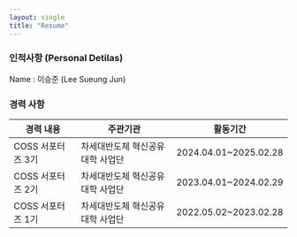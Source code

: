 ```yaml
---
layout: single
title: "Resume"
---
```


### 인적사항 (Personal Detilas)

Name : 이승준 (Lee Sueung Jun)

### 경력 사항
|경력 내용  |주관기관   |활동기간  |
|---|---|---|
|COSS 서포터즈 3기|차세대반도체 혁신공유대학 사업단|2024.04.01~2025.02.28|
|COSS 서포터즈 2기|차세대반도체 혁신공유대학 사업단|2023.04.01~2024.02.29|
|COSS 서포터즈 1기|차세대반도체 혁신공유대학 사업단|2022.05.02~2023.02.28|
